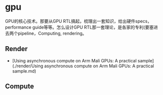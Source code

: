 # gpu

GPU的核心技术。那要从GPU RTL搞起，梳理出一套知识，给出硬件specs，performance guide等等。怎么设计GPU RTL那一套理论，是各家的专利(要塞进去两个pipeline，Computing, rendering。

## Render

- [Using asynchronous compute on Arm Mali GPUs: A practical sample](./render/Using asynchronous compute on Arm Mali GPUs: A practical sample.md)

## Compute
